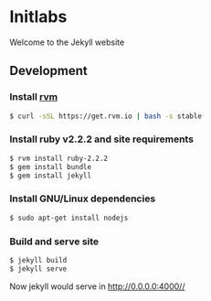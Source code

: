 # Initlabs
Welcome to the Jekyll website

## Development
### Install [rvm](https://rvm.io/)
```bash
$ curl -sSL https://get.rvm.io | bash -s stable
```
### Install ruby v2.2.2 and site requirements
```bash
$ rvm install ruby-2.2.2
$ gem install bundle
$ gem install jekyll
```
### Install GNU/Linux dependencies
```bash
$ sudo apt-get install nodejs
```

### Build and serve site
```bash
$ jekyll build
$ jekyll serve
```
Now jekyll would serve in http://0.0.0.0:4000//
